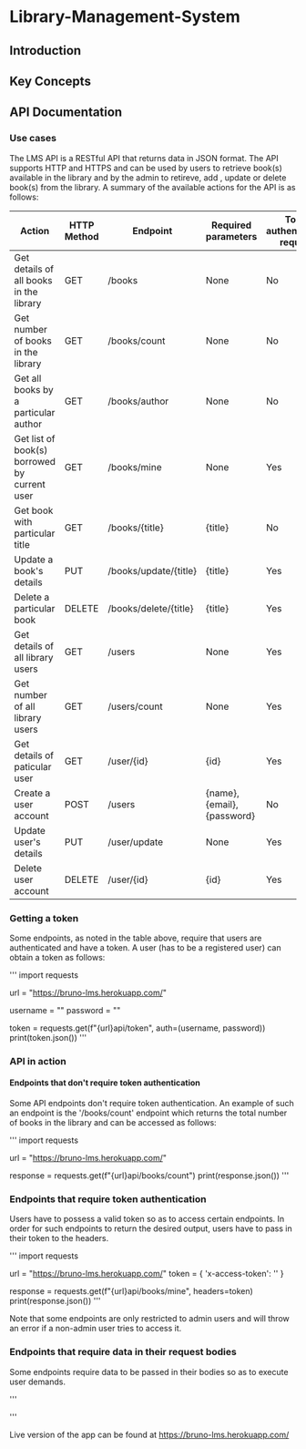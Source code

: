 # Library-Management-System

## Introduction

## Key Concepts 

## API Documentation
### Use cases
The LMS API is a RESTful API that returns data in JSON format. The API supports HTTP and HTTPS and can be used by users to retrieve book(s) available in the library and by the admin to retireve, add , update or delete book(s) from the library.
A summary of the available actions for the API is as follows:

| Action | HTTP Method | Endpoint | Required parameters | Token authentication required | Restricted to admin user only |
| --- | --- | --- | --- | --- | --- |
| Get details of all books in the library | GET | /books | None | No | No |
| Get number of books in the library | GET | /books/count | None | No | No |
| Get all books by a particular author | GET | /books/author | None | No | No |
| Get list of book(s) borrowed by current user | GET | /books/mine | None | Yes | No |
| Get book with particular title | GET | /books/{title} | {title} | No | No |
| Update a book's details | PUT | /books/update/{title} | {title} | Yes | Yes |
| Delete a particular book | DELETE | /books/delete/{title} | {title} | Yes | Yes |
| Get details of all library users | GET | /users | None | Yes | Yes |
| Get number of all library users | GET | /users/count | None | Yes | Yes |
| Get details of paticular user | GET | /user/{id} | {id} | Yes | Yes |
| Create a user account | POST | /users | {name}, {email}, {password} | No | No |
| Update user's details | PUT | /user/update | None | Yes | No |
| Delete user account| DELETE | /user/{id} | {id} | Yes | Yes |

### Getting a token
Some endpoints, as noted in the table above, require that users are authenticated and have a token. A user (has to be a registered user) can obtain a token as follows:

'''
import requests

url = "https://bruno-lms.herokuapp.com/"

username = "<your username>"
password = "<your password>"

token = requests.get(f"{url}api/token", auth=(username, password))
print(token.json())
'''

### API in action
#### Endpoints that don't require token authentication
Some API endpoints don't require token authentication. An example of such an endpoint is the '/books/count' endpoint which returns the total number of books in the library and can be accessed as follows: 

'''
import requests

url = "https://bruno-lms.herokuapp.com/"

response = requests.get(f"{url}api/books/count")
print(response.json())
'''

### Endpoints that require token authentication
Users have to possess a valid token so as to access certain endpoints. In order for such endpoints to return the desired output, users have to pass in their token to the headers.

'''
import requests

url = "https://bruno-lms.herokuapp.com/"
token = {
    'x-access-token': '<yourRAndoMLYgenerateddTokenGoeshere>'
}

response = requests.get(f"{url}api/books/mine", headers=token)
print(response.json())
'''

Note that some endpoints are only restricted to admin users and will throw an error if a non-admin user tries to access it.

### Endpoints that require data in their request bodies
Some endpoints require data to be passed in their bodies so as to execute user demands.

'''

'''


Live version of the app can be found at https://bruno-lms.herokuapp.com/